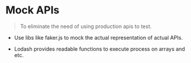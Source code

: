 # Mock APIs

> To eliminate the need of using production apis to test.

- Use libs like faker.js to mock the actual representation of actual APIs.

- Lodash provides readable functions to execute process on arrays and etc.